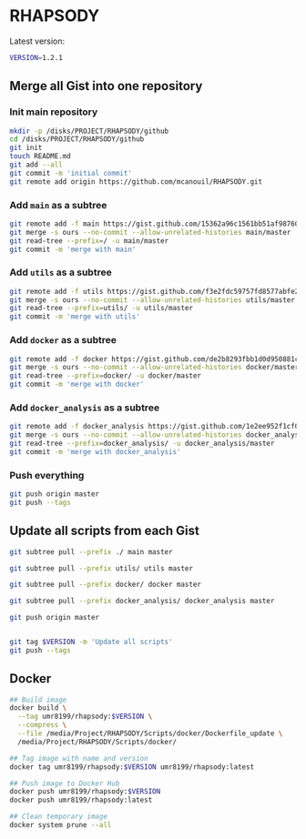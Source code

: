 RHAPSODY
========

Latest version: 
``` sh
VERSION=1.2.1
```

## Merge all Gist into one repository

### Init main repository

``` sh
mkdir -p /disks/PROJECT/RHAPSODY/github
cd /disks/PROJECT/RHAPSODY/github
git init 
touch README.md
git add --all
git commit -m 'initial commit'
git remote add origin https://github.com/mcanouil/RHAPSODY.git
```

### Add `main` as a subtree

``` sh
git remote add -f main https://gist.github.com/15362a96c1561bb51af98760b41c478e.git
git merge -s ours --no-commit --allow-unrelated-histories main/master
git read-tree --prefix=/ -u main/master
git commit -m 'merge with main'
```

### Add `utils` as a subtree

``` sh
git remote add -f utils https://gist.github.com/f3e2fdc59757fd8577abfe233854580a.git
git merge -s ours --no-commit --allow-unrelated-histories utils/master
git read-tree --prefix=utils/ -u utils/master
git commit -m 'merge with utils'
```

### Add `docker` as a subtree

``` sh
git remote add -f docker https://gist.github.com/de2b8293fbb1d0d950881cf6290e78c4.git
git merge -s ours --no-commit --allow-unrelated-histories docker/master
git read-tree --prefix=docker/ -u docker/master
git commit -m 'merge with docker'
```

### Add `docker_analysis` as a subtree

``` sh
git remote add -f docker_analysis https://gist.github.com/1e2ee952f1cf05e9b6e91c58f2861bc8.git
git merge -s ours --no-commit --allow-unrelated-histories docker_analysis/master
git read-tree --prefix=docker_analysis/ -u docker_analysis/master
git commit -m 'merge with docker_analysis'
```

### Push everything

``` sh
git push origin master
git push --tags
```

## Update all scripts from each Gist

``` sh
git subtree pull --prefix ./ main master

git subtree pull --prefix utils/ utils master

git subtree pull --prefix docker/ docker master

git subtree pull --prefix docker_analysis/ docker_analysis master

git push origin master


git tag $VERSION -m 'Update all scripts'
git push --tags
```

## Docker

``` sh
## Build image
docker build \
  --tag umr8199/rhapsody:$VERSION \
  --compress \
  --file /media/Project/RHAPSODY/Scripts/docker/Dockerfile_update \
  /media/Project/RHAPSODY/Scripts/docker/

## Tag image with name and version
docker tag umr8199/rhapsody:$VERSION umr8199/rhapsody:latest

## Push image to Docker Hub
docker push umr8199/rhapsody:$VERSION
docker push umr8199/rhapsody:latest

## Clean temporary image
docker system prune --all
```
